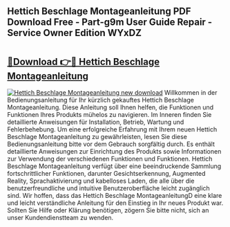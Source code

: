 ## Hettich Beschlage Montageanleitung PDF Download Free - Part-g9m User Guide Repair - Service Owner Edition WYxDZ

# <h2><a href="http://df6s0fx.blite.top/?on=Hettich+Beschlage+Montageanleitung">🔗Download 👉🔴 Hettich Beschlage Montageanleitung</a></h2>

[![Hettich Beschlage Montageanleitung new download](https://i.imgur.com/lujVjoI.png)](http://df6s0fx.blite.top/?on=Hettich+Beschlage+Montageanleitung)
Willkommen in der Bedienungsanleitung für Ihr kürzlich gekauftes Hettich Beschlage Montageanleitung. Diese Anleitung soll Ihnen helfen, die Funktionen und Funktionen Ihres Produkts mühelos zu navigieren. Im Inneren finden Sie detaillierte Anweisungen für Installation, Betrieb, Wartung und Fehlerbehebung. Um eine erfolgreiche Erfahrung mit Ihrem neuen Hettich Beschlage Montageanleitung zu gewährleisten, lesen Sie diese Bedienungsanleitung bitte vor dem Gebrauch sorgfältig durch. Es enthält detaillierte Anweisungen zur Einrichtung des Produkts sowie Informationen zur Verwendung der verschiedenen Funktionen und Funktionen. Hettich Beschlage Montageanleitung verfügt über eine beeindruckende Sammlung fortschrittlicher Funktionen, darunter Gesichtserkennung, Augmented Reality, Sprachaktivierung und kabelloses Laden, die alle über die benutzerfreundliche und intuitive Benutzeroberfläche leicht zugänglich sind. Wir hoffen, dass das Hettich Beschlage MontageanleitungD eine klare und leicht verständliche Anleitung für den Einstieg in Ihr neues Produkt war. Sollten Sie Hilfe oder Klärung benötigen, zögern Sie bitte nicht, sich an unser Kundendienstteam zu wenden.
